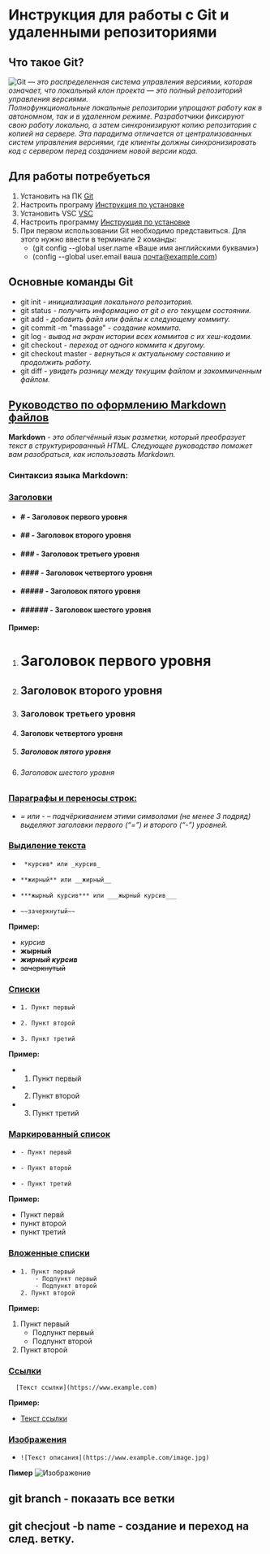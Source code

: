 # Инструкция для работы с Git и удаленными репозиториями # 
## Что такое Git? ## 
![Git](https://fuzeservers.ru/wp-content/uploads/3/0/c/30c29ce4cc08523ecc6e1f205bc207d0.jpeg)  — *это распределенная система управления версиями, которая означает, что локальный клон проекта — это полный репозиторий управления версиями.*  
 *Полнофункциональные локальные репозитории упрощают работу как в автономном, так и в удаленном режиме. Разработчики фиксируют свою работу локально, а затем синхронизируют копию репозитория с копией на сервере. Эта парадигма отличается от централизованных систем управления версиями, где клиенты должны синхронизировать код с сервером перед созданием новой версии кода.*
 ## Для работы потребуеться ##
1. Установить на ПК [Git](https://git-scm.com)
2. Настроить програму [Инструкция по установке](https://selectel.ru/blog/tutorials/how-to-install-git-to-windows/)
3. Установить VSC [VSC](https://code.visualstudio.com/Download)
4. Настроить программу [Инструкция по установке](https://practicum.yandex.ru/blog/vsyo-o-visual-studio-code/#kak-ustanovit)
5. При первом использовании Git необходимо представиться. Для этого нужно ввести в терминале 2 команды:
    - (git config --global user.name «Ваше имя английскими буквами»)
   - (config --global user.email ваша почта@example.com)   
## Основные команды Git ##
- git init - *инициализация локального репозитория.*
- git status - *получить информацию от git о его текущем состоянии.*
- git add - *добавить файл или файлы к следующему коммиту.*
- git commit -m "massage" - *создание коммита.*
- git log - *вывод на экран истории всех коммитов с их хеш-кодами.*
- git checkout - *переход от одного коммита к другому.*
- git checkout master - *вернуться к актуальному состоянию и продолжить работу.*
- git diff - *увидеть разницу между текущим файлом и закоммиченным файлом.*
## [Руководство по оформлению Markdown файлов](https://gist.github.com/Jekins/2bf2d0638163f1294637#руководство-по-оформлению-markdown-файлов) ##
**Markdown** - *это облегчённый язык разметки, который преобразует текст в структурированный HTML. Следующее руководство поможет вам разобраться, как использовать Markdown.*
### Синтаксиз языка Markdown:
### **[ Заголовки](https://gist.github.com/Jekins/2bf2d0638163f1294637#заголовки)**
- #### # - Заголовок первого уровня
- #### ## - Заголовок второго уровня
- #### ### - Заголовок третьего уровня
- #### #### - Заголовок четвертого уровня
- #### ##### - Заголовок пятого уровня
- #### ###### - Заголовок шестого уровня

**Пример:**
1. # Заголовок первого уровня
2. ## Заголовок второго уровня
3. ### Заголовок третьего уровня
4. #### Заголовк четвертого уровня
5. ##### Заголовок пятого уровня
6. ###### Заголовок шестого уровня
### **[Параграфы и переносы строк:](https://gist.github.com/Jekins/2bf2d0638163f1294637#параграфы)**  
-    *= или - – подчёркиванием этими символами (не менее 3 подряд) выделяют заголовки первого
(“=”) и второго (“-”) уровней.*
### **[Выдиление текста](https://gist.github.com/Jekins/2bf2d0638163f1294637#выделение)**
-      *курсив* или _курсив_
-     **жирный** или __жирный__
-     ***жырный курсив*** или ___жырный курсив___
-     ~~зачеркнутый~~
**Пример:**
- *курсив*
- **жырный**
- ***жирный курсив***
- ~~зачеркнутый~~
### **[Списки](https://gist.github.com/Jekins/2bf2d0638163f1294637#списки)**
-     1. Пункт первый
-     2. Пункт второй
-     3. Пункт третий
**Пример:**
- 1. Пункт первый
- 2. Пункт второй
- 3. Пункт третий
### **[Маркированный список](https://gist.github.com/Jekins/2bf2d0638163f1294637#маркированный-список)**
-     - Пункт первый
-     - Пункт второй
-     - Пункт третий
**Пример:**
- Пункт первй
- пункт второй
- пункт третий
### **[Вложенные списки](https://gist.github.com/Jekins/2bf2d0638163f1294637#вложенные-списки)**
-     1. Пункт первый
          - Подпункт первый
          - Подпункт второй
      2. Пункт второй
**Пример:**
1. Пункт первый
    - Подпункт первый
    - Подпункт второй        
2. Пункт второй
### **[Ссылки](https://gist.github.com/Jekins/2bf2d0638163f1294637#ссылки)**
      [Текст ссылки](https://www.example.com)
**Пример:**
- [Текст ссылки](https://www.example.com)
### **[Изображения](https://gist.github.com/Jekins/2bf2d0638163f1294637#изображения)**
-     ![Текст описания](https://www.example.com/image.jpg)
**Пимер**
![Изображение](https://camo.githubusercontent.com/63245260b5205f278428325bdec3f3a6382d45ad614f122aee448262460feef0/68747470733a2f2f6173736574732e73696d706c6576696577696e632e636f6d2f73696d706c65766965772f696d6167652f75706c6f61642f635f66696c6c2c685f3732302c715f37352c775f313430302f76312f636c69656e74732f6e6577796f726b636974792f436f726f6e6176697275735f496e666f5f6d6964746f776e5f6d616e68617474616e5f736b796c696e655f6e79635f3330303078323030305f33363466613962382d383663652d346639352d393037612d3462643865613332663233322e6a7067)
## git branch - показать все ветки
## git checjout -b name - создание и переход на след. ветку.